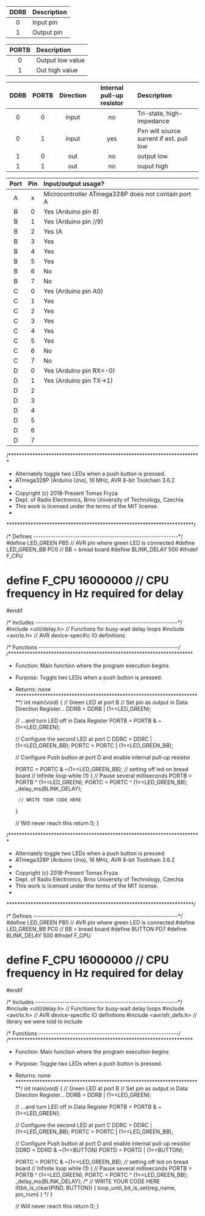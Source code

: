 | **DDRB** | **Description** |
| :-: | :-- |
| 0 | Input pin |
| 1 | Output pin |

| **PORTB** | **Description** |
| :-: | :-- |
| 0 | Output low value |
| 1 | Out high value |

| **DDRB** | **PORTB** | **Direction** | **Internal pull-up resistor** | **Description** |
| :-: | :-: | :-: | :-: | :-- |
| 0 | 0 | input | no | Tri-state, high-impedance |
| 0 | 1 | input | yes | Pxn will source surrent if ext. pull low |
| 1 | 0 | out | no | output low |
| 1 | 1 | out | no | ouput high |

| **Port** | **Pin** | **Input/output usage?** |
| :-: | :-: | :-- |
| A | x | Microcontroller ATmega328P does not contain port A |
| B | 0 | Yes (Arduino pin 8) |
| B | 1 | Yes (Arduino pin //9)|
| B | 2 | Yes (A|
| B | 3 | Yes |
| B | 4 | Yes |
| B | 5 | Yes |
| B | 6 | No |
| B | 7 | No |
| C | 0 | Yes (Arduino pin A0) |
| C | 1 | Yes |
| C | 2 | Yes |
| C | 3 | Yes |
| C | 4 | Yes |
| C | 5 | Yes |
| C | 6 | No |
| C | 7 | No |
| D | 0 | Yes (Arduino pin RX<-0) |
| D | 1 | Yes (Arduino pin TX->1) |
| D | 2 |  |
| D | 3 |  |
| D | 4 |  |
| D | 5 |  |
| D | 6 |  |
| D | 7 |  |

/***********************************************************************
 * 
 * Alternately toggle two LEDs when a push button is pressed.
 * ATmega328P (Arduino Uno), 16 MHz, AVR 8-bit Toolchain 3.6.2
 *
 * Copyright (c) 2018-Present Tomas Fryza
 * Dept. of Radio Electronics, Brno University of Technology, Czechia
 * This work is licensed under the terms of the MIT license.
 * 
 **********************************************************************/

/* Defines -----------------------------------------------------------*/
#define LED_GREEN      PB5     // AVR pin where green LED is connected
#define LED_GREEN_BB   PC0     // BB = bread board
#define BLINK_DELAY 500
#ifndef F_CPU
# define F_CPU 16000000     // CPU frequency in Hz required for delay
#endif

/* Includes ----------------------------------------------------------*/
#include <util/delay.h>     // Functions for busy-wait delay loops
#include <avr/io.h>         // AVR device-specific IO definitions

/* Functions ---------------------------------------------------------*/
/**********************************************************************
 * Function: Main function where the program execution begins
 * Purpose:  Toggle two LEDs when a push button is pressed.
 * Returns:  none
 **********************************************************************/
int main(void)
{
    // Green LED at port B
    // Set pin as output in Data Direction Register...
    DDRB = DDRB | (1<<LED_GREEN);
    

    // ...and turn LED off in Data Register
    PORTB = PORTB & ~(1<<LED_GREEN);
    

    // Configure the second LED at port C
    DDRC =  DDRC  | (1<<LED_GREEN_BB);
    PORTC = PORTC | (1<<LED_GREEN_BB);
    
    // Configure Push button at port D and enable internal pull-up resistor
    
    
    PORTC = PORTC & ~(1<<LED_GREEN_BB); // setting off led on bread board
    // Infinite loop
    while (1)
    {
        // Pause several milliseconds 
       PORTB = PORTB ^ (1<<LED_GREEN);
       PORTC = PORTC ^ (1<<LED_GREEN_BB);
        _delay_ms(BLINK_DELAY);
    
        // WRITE YOUR CODE HERE 
    }

    // Will never reach this
    return 0;
}

/***********************************************************************
 * 
 * Alternately toggle two LEDs when a push button is pressed.
 * ATmega328P (Arduino Uno), 16 MHz, AVR 8-bit Toolchain 3.6.2
 *
 * Copyright (c) 2018-Present Tomas Fryza
 * Dept. of Radio Electronics, Brno University of Technology, Czechia
 * This work is licensed under the terms of the MIT license.
 * 
 **********************************************************************/

/* Defines -----------------------------------------------------------*/
#define LED_GREEN      PB5     // AVR pin where green LED is connected
#define LED_GREEN_BB   PC0     // BB = bread board
#define BUTTON         PD7
#define BLINK_DELAY    500
#ifndef F_CPU
# define F_CPU 16000000     // CPU frequency in Hz required for delay
#endif

/* Includes ----------------------------------------------------------*/
#include <util/delay.h>     // Functions for busy-wait delay loops
#include <avr/io.h>         // AVR device-specific IO definitions
#include <avr/sfr_defs.h>   // library we were told to include

/* Functions ---------------------------------------------------------*/
/**********************************************************************
 * Function: Main function where the program execution begins
 * Purpose:  Toggle two LEDs when a push button is pressed.
 * Returns:  none
 **********************************************************************/
int main(void)
{
    // Green LED at port B
    // Set pin as output in Data Direction Register...
    DDRB = DDRB | (1<<LED_GREEN);
    

    // ...and turn LED off in Data Register
    PORTB = PORTB & ~(1<<LED_GREEN);
    

    // Configure the second LED at port C
    DDRC =  DDRC  | (1<<LED_GREEN_BB);
    PORTC = PORTC | (1<<LED_GREEN_BB);
    
    // Configure Push button at port D and enable internal pull-up resistor
    DDRD =  DDRD & ~(1<<BUTTON)
    PORTD = PORTD | (1<<BUTTON);
    
    PORTC = PORTC & ~(1<<LED_GREEN_BB); // setting off led on bread board
    // Infinite loop
    while (1)
    {
        // Pause several milliseconds 
       PORTB = PORTB ^ (1<<LED_GREEN);
       PORTC = PORTC ^ (1<<LED_GREEN_BB);
        _delay_ms(BLINK_DELAY);
        /*
        // WRITE YOUR CODE HERE 
        if(bit_is_clear(PIND, BUTTON))
            {
                loop_until_bit_is_set(reg_name, pin_num)
            }
            */
    }

    // Will never reach this
    return 0;
}
